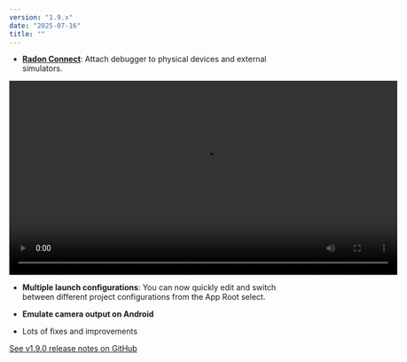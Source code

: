 ```yaml
---
version: "1.9.x"
date: "2025-07-16"
title: ""
---
```


- [**Radon Connect**](/docs/features/radon-connect): Attach debugger to physical devices and external simulators.

<video autoPlay loop width="700" controls className="shadow-image changelog-item">
  <source src="/video/radon-connect.mp4" type="video/mp4" />
</video>

- **Multiple launch configurations**: You can now quickly edit and switch between different project configurations from the App Root select.

- **Emulate camera output on Android**

- Lots of fixes and improvements

<a href="https://github.com/software-mansion/radon-ide/releases/tag/v1.9.0" target="_blank">See v1.9.0 release notes on GitHub</a>
